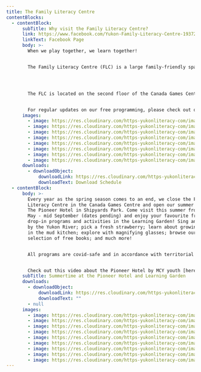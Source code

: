 ```yaml
---
title: The Family Literacy Centre
contentBlocks:
  - contentBlock:
      subTitle: Why visit the Family Literacy Centre?
      link: https://www.facebook.com/Yukon-Family-Literacy-Centre-193726640688169/
      linkText: Facebook Page
      body: >-
        When we play together, we learn together! 


        The Family Literacy Centre (FLC) is a large family-friendly space filled with books, crafts, toys, puzzles, music, and more. Open six days per week, the FLC offers free, everyone-welcome, daily drop-in programs for families to learn together through play. With structured activities most mornings, and unstructured drop-in play time every afternoon, our programs help families build essential life skills while providing early learning opportunities for their children. Our qualified staff specialize in early childhood education and family literacy. We connect families to the community resources they need, and help them become lifelong learners.  




        The FLC is located on the second floor of the Canada Games Centre and is open from September through May. Come visit us and have fun! All programs are free, drop-in and everyone welcome. No registration or wristband required. 


        For regular updates on our free programming, please check out our Facebook page.
      images:
        - image: https://res.cloudinary.com/https-yukonliteracy-com/image/upload/q_35/v1648541996/crafts-2_o4b0d1.jpg
        - image: https://res.cloudinary.com/https-yukonliteracy-com/image/upload/q_35/v1648541973/crafts_pedsu9.jpg
        - image: https://res.cloudinary.com/https-yukonliteracy-com/image/upload/q_35/v1648540759/slime_ea3ypr.jpg
        - image: https://res.cloudinary.com/https-yukonliteracy-com/image/upload/q_35/v1648541013/pizza_tgr03i.jpg
        - image: https://res.cloudinary.com/https-yukonliteracy-com/image/upload/q_35/v1648540942/quiet-reading_ek1chn.jpg
        - image: https://res.cloudinary.com/https-yukonliteracy-com/image/upload/q_35/v1648541156/painting-2_nsthwl.jpg
        - image: https://res.cloudinary.com/https-yukonliteracy-com/image/upload/q_35/v1648541135/painting-with-feet_o18nos.jpg
        - image: https://res.cloudinary.com/https-yukonliteracy-com/image/upload/q_35/v1648541700/flc-space_iphibf.jpg
      downloads:
        - downloadObject:
            downloadLink: https://res.cloudinary.com/https-yukonliteracy-com/image/upload/q_35/v1681231734/Untitled_design_asopf0.png
            downloadText: Download Schedule
  - contentBlock:
      body: >-
        Every year as the spring season comes to an end, we close the Family
        Literacy Centre in the Canada Games Centre and open our summer location
        The Pioneer Hotel in Shipyards Park. Come visit this summer from late
        May - mid September (dates pending) and enjoy your favourite free,
        drop-in programs and activities in the Learning Garden! Sing and dance
        by the Yukon River; pick a fresh strawberry; learn about growing; play
        in the mud kitchen; explore with magnifying glasses; browse our large
        selection of free books; and much more!


        All programs are covid-safe and in accordance with territorial guidelines.


        Check out this video about the Pioneer Hotel by MCY youth [here](https://www.youtube.com/watch?v=8qg68c5roKQ&fbclid=IwAR0-41J98G_dxB-L0YUQngbri69NvXIUfy1FSmXlzvfOD6-fwmk9Q_24QgQ).
      subTitle: Summertime at the Pioneer Hotel and Learning Garden
      downloads:
        - downloadObject:
            downloadLink: https://res.cloudinary.com/https-yukonliteracy-com/image/upload/q_35/v1657916954/back_htz6vp.pdf
            downloadText: ""
        - null
      images:
        - image: https://res.cloudinary.com/https-yukonliteracy-com/image/upload/q_35/v1648540905/reading-at-ph_yqkpja.jpg
        - image: https://res.cloudinary.com/https-yukonliteracy-com/image/upload/q_35/v1648537220/screen-shot-2021-06-29-at-12.12.12-pm_aqgzwo.png
        - image: https://res.cloudinary.com/https-yukonliteracy-com/image/upload/q_35/v1648537307/193901349_4195777563816370_4768995207328862308_n_avwflp.jpg
        - image: https://res.cloudinary.com/https-yukonliteracy-com/image/upload/q_35/v1648537280/67432485_2446695462057931_7092829247403720704_n_qjlvdc.jpg
        - image: https://res.cloudinary.com/https-yukonliteracy-com/image/upload/q_35/v1681232633/Pioneer_Hotel_2_nbapod.jpg
        - image: https://res.cloudinary.com/https-yukonliteracy-com/image/upload/q_35/v1681232868/IMG_20220624_121706_h7gago.jpg
        - image: https://res.cloudinary.com/https-yukonliteracy-com/image/upload/q_35/v1681232883/IMG_20220707_143859_w1nnav.jpg
        - image: https://res.cloudinary.com/https-yukonliteracy-com/image/upload/q_35/v1681232905/IMG_20220812_094442_lgjnlf.jpg
        - image: https://res.cloudinary.com/https-yukonliteracy-com/image/upload/q_35/v1681232933/IMG_20220814_201504_688_fmd4js.webp
---
```

